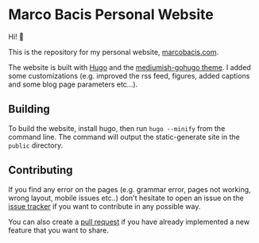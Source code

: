 # Marco Bacis Personal Website

Hi! 👋

This is the repository for my personal website, [marcobacis.com](https://marcobacis.com/).

The website is built with [Hugo](gohugo.io) and the [mediumish-gohugo theme](https://github.com/lgaida/mediumish-gohugo-theme). I added some customizations (e.g. improved the rss feed, figures, added captions and some blog page parameters etc...).

## Building
To build the website, install hugo, then run ```hugo --minify``` from the command line. The command will output the static-generate site in the ```public``` directory.

## Contributing

If you find any error on the pages (e.g. grammar error, pages not working, wrong layout, mobile issues etc..) don't hesitate to open an issue on the [issue tracker](//github.com/marcobacis/marcobacis.github.io/issues) if you want to contribute in any possible way.

You can also create a [pull request](//github.com/marcobacis/marcobacis.github.io/pulls) if you have already implemented a new feature that you want to share.
